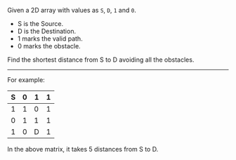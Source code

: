 Given a 2D array with values as `S`, `D`, `1` and `0`.
  - S is the Source.
  - D is the Destination.
  - 1 marks the valid path.
  - 0 marks the obstacle.
  
Find the shortest distance from S to D avoiding all the obstacles.

----------
For example:

|S|0|1|1|
|-|-|-|-|
|1|1|0|1|
|0|1|1|1|
|1|0|D|1|


In the above matrix, it takes 5 distances from S to D.
